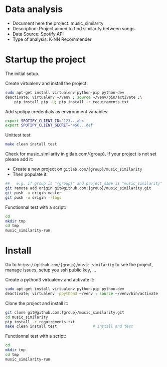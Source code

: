 # Data analysis
- Document here the project: music_similarity
- Description: Project aimed to find similarity between songs
- Data Source: Spotify API
- Type of analysis: K-NN Recommender

# Startup the project

The initial setup.

Create virtualenv and install the project:
```bash
sudo apt-get install virtualenv python-pip python-dev
deactivate; virtualenv ~/venv ; source ~/venv/bin/activate ;\
    pip install pip -U; pip install -r requirements.txt
```

Add spotipy credentials as environment variables:
```bash
export SPOTIPY_CLIENT_ID='123...abc'
export SPOTIPY_CLIENT_SECRET='456...def'
```

Unittest test:
```bash
make clean install test
```

Check for music_similarity in gitlab.com/{group}.
If your project is not set please add it:

- Create a new project on `gitlab.com/{group}/music_similarity`
- Then populate it:

```bash
##   e.g. if group is "{group}" and project_name is "music_similarity"
git remote add origin git@github.com:{group}/music_similarity.git
git push -u origin master
git push -u origin --tags
```

Functionnal test with a script:

```bash
cd
mkdir tmp
cd tmp
music_similarity-run
```

# Install

Go to `https://github.com/{group}/music_similarity` to see the project, manage issues,
setup you ssh public key, ...

Create a python3 virtualenv and activate it:

```bash
sudo apt-get install virtualenv python-pip python-dev
deactivate; virtualenv -ppython3 ~/venv ; source ~/venv/bin/activate
```

Clone the project and install it:

```bash
git clone git@github.com:{group}/music_similarity.git
cd music_similarity
pip install -r requirements.txt
make clean install test                # install and test
```
Functionnal test with a script:

```bash
cd
mkdir tmp
cd tmp
music_similarity-run
```
